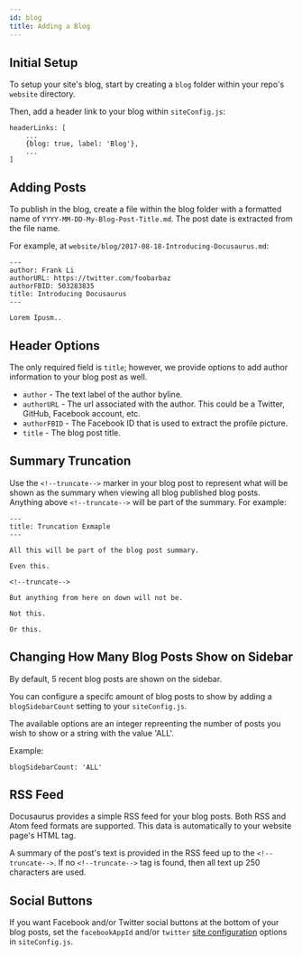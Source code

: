 ```yaml
---
id: blog
title: Adding a Blog
---
```


## Initial Setup

To setup your site's blog, start by creating a `blog` folder within your repo's `website` directory.

Then, add a header link to your blog within `siteConfig.js`:

```
headerLinks: [
    ...
    {blog: true, label: 'Blog'},
    ...
]
```


## Adding Posts

To publish in the blog, create a file within the blog folder with a formatted name of `YYYY-MM-DD-My-Blog-Post-Title.md`. The post date is extracted from the file name.

For example, at `website/blog/2017-08-18-Introducing-Docusaurus.md`:

```
---
author: Frank Li
authorURL: https://twitter.com/foobarbaz
authorFBID: 503283835
title: Introducing Docusaurus
---

Lorem Ipusm..
```


## Header Options

The only required field is `title`; however, we provide options to add author information to your blog post as well.

- `author` - The text label of the author byline.
- `authorURL` - The url associated with the author. This could be a Twitter, GitHub, Facebook account, etc.
- `authorFBID` - The Facebook ID that is used to extract the profile picture.
- `title` - The blog post title.


## Summary Truncation

Use the `<!--truncate-->` marker in your blog post to represent what will be shown as the summary when viewing all blog published blog posts. Anything above `<!--truncate-->` will be part of the summary. For example:

```
---
title: Truncation Exmaple
---

All this will be part of the blog post summary.

Even this.

<!--truncate-->

But anything from here on down will not be.

Not this.

Or this.
```

## Changing How Many Blog Posts Show on Sidebar

By default, 5 recent blog posts are shown on the sidebar.

You can configure a specifc amount of blog posts to show by adding a `blogSidebarCount` setting to your `siteConfig.js`.

The available options are an integer repreenting the number of posts you wish to show or a string with the value 'ALL'.

Example:
```
blogSidebarCount: 'ALL'
```

## RSS Feed

Docusaurus provides a simple RSS feed for your blog posts. Both RSS and Atom feed formats are supported. This data is automatically to your website page's HTML <HEAD> tag.

A summary of the post's text is provided in the RSS feed up to the `<!--truncate-->`. If no `<!--truncate-->` tag is found, then all text up 250 characters are used.

## Social Buttons

If you want Facebook and/or Twitter social buttons at the bottom of your blog posts, set the `facebookAppId` and/or `twitter` [site configuration](api-site-config.md) options in `siteConfig.js`.
